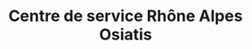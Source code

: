 ---
layout: page
categories: mission
title: "Centre de service Rhône Alpes **Osiatis**"
skills:
  - Frontend
start_date: 2008-07-01
end_date: 2008-11-01
company : Osiatis
team : de 2 à 4 développeurs
position: Développeur
status: interne
achievements:
  - "Projet **Siemens** : développement d'IHM, `ASP.NET` `Oracle`."
  - "Projet **Escota** : module de reporting client lourd `C#` `.Net 2.0`."
  - "Projet **EASYDIS** : ajout du flux des boites noires, `SQL-Server` `Delphi`."
environments:
  - C#
  - IBatis
  - CastleProject
  - ASP.Net
  - Sql-Server
  - Delphi
input_skill:
 - J'ai mise en place un outil de *scalfolding* pour accélérer le développement pour générer la couche accès au données verbeuse avec les méthodes CRUD standard.
output_skill:
 - J'ai découvert CastleProject, et la mise en place concrètes de factories, d'injection de dépendances et la programmation orientée aspect.
 - Cette éxpérience complête ma vision du secteur informatique en découvrant le monde du forfait et de la TMA.

story: |
  **Osiatis** avait à l'époque une centaines collaborateurs sur Lyon, et donc avait la maturité suffisante pour constituer leur centre de service Rhône Alpes. Dans se cadre j'ai participé au premier pas du CDS.

---